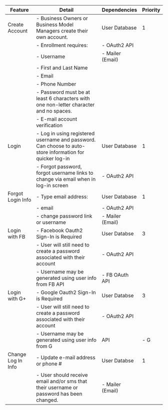 
| Feature            | Detail                                                                                                   | Dependencies     | Priority |
|--------------------|----------------------------------------------------------------------------------------------------------|------------------|----------|
| Create Account     | - Business Owners or Business Model Managers create their own account.                                   | User Database    | 1        |
|                    | - Enrollment requires:                                                                                   | - OAuth2 API     |          |
|                    | - Username                                                                                               | - Mailer (Email) |          |
|                    | - First and Last Name                                                                                    |                  |          |
|                    | - Email                                                                                                  |                  |          |
|                    | - Phone Number                                                                                           |                  |          |
|                    | - Password must be at least 6 characters with one non-letter character and no spaces.                    |                  |          |
|                    | - E-mail account verification                                                                            |                  |          |
| Login              | - Log in using registered username and password. Can choose to auto-store information for quicker log-in | User Database    | 1        |
|                    | - Forgot password, forgot username links to change via email when in log-in screen                       | - OAuth2 API     |          |
| Forgot Login Info  | - Type email address:                                                                                    | User Database    | 1        |
|                    | - email                                                                                                  | - OAuth2 API     |          |
|                    | - change password link or username                                                                       | - Mailer (Email) |          |
| Login with FB      | - Facebook Oauth2 Sign-In is Required                                                                    | User Databse     | 3        |
|                    | - User will still need to create a password associated with their account                                | - OAuth2 API     |          |
|                    | - Username may be generated using user info from FB API                                                  | - FB OAuth API   |          |
| Login with G+      | - Google Oauth2 Sign-In is Required                                                                      | User Databse     | 3        |
|                    | - User will still need to create a password associated with their account                                | - OAuth2 API     |          |
|                    | - Username may be generated using user info from G| API                                                  | - G| OAuth API   |          |
| Change Log In Info | - Update e-mail address or phone #                                                                       | User Databse     | 1        |
|                    | - User should receive email and/or sms that their username or password has been changed.                 | - Mailer (Email) |          |
